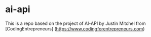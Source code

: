 # ai-api

This is a repo based on the project of AI-API by Justin Mitchel from [CodingEntrepreneurs] (https://www.codingforentrepreneurs.com)
